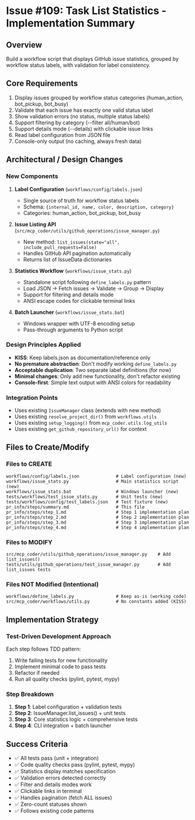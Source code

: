 # Issue #109: Task List Statistics - Implementation Summary

## Overview
Build a workflow script that displays GitHub issue statistics, grouped by workflow status labels, with validation for label consistency.

## Core Requirements
1. Display issues grouped by workflow status categories (human_action, bot_pickup, bot_busy)
2. Validate that each issue has exactly one valid status label
3. Show validation errors (no status, multiple status labels)
4. Support filtering by category (--filter all/human/bot)
5. Support details mode (--details) with clickable issue links
6. Read label configuration from JSON file
7. Console-only output (no caching, always fresh data)

## Architectural / Design Changes

### New Components
1. **Label Configuration** (`workflows/config/labels.json`)
   - Single source of truth for workflow status labels
   - Schema: `{internal_id, name, color, description, category}`
   - Categories: human_action, bot_pickup, bot_busy

2. **Issue Listing API** (`src/mcp_coder/utils/github_operations/issue_manager.py`)
   - New method: `list_issues(state="all", include_pull_requests=False)`
   - Handles GitHub API pagination automatically
   - Returns list of IssueData dictionaries

3. **Statistics Workflow** (`workflows/issue_stats.py`)
   - Standalone script following `define_labels.py` pattern
   - Load JSON → Fetch issues → Validate → Group → Display
   - Support for filtering and details mode
   - ANSI escape codes for clickable terminal links

4. **Batch Launcher** (`workflows/issue_stats.bat`)
   - Windows wrapper with UTF-8 encoding setup
   - Pass-through arguments to Python script

### Design Principles Applied
- **KISS**: Keep labels.json as documentation/reference only
- **No premature abstraction**: Don't modify working `define_labels.py`
- **Acceptable duplication**: Two separate label definitions (for now)
- **Minimal changes**: Only add new functionality, don't refactor existing
- **Console-first**: Simple text output with ANSI colors for readability

### Integration Points
- Uses existing `IssueManager` class (extends with new method)
- Uses existing `resolve_project_dir()` from `workflows.utils`
- Uses existing `setup_logging()` from `mcp_coder.utils.log_utils`
- Uses existing `get_github_repository_url()` for context

## Files to Create/Modify

### Files to CREATE
```
workflows/config/labels.json              # Label configuration (new)
workflows/issue_stats.py                  # Main statistics script (new)
workflows/issue_stats.bat                 # Windows launcher (new)
tests/workflows/test_issue_stats.py       # Unit tests (new)
tests/workflows/config/test_labels.json   # Test fixture (new)
pr_info/steps/summary.md                  # This file
pr_info/steps/step_1.md                   # Step 1 implementation plan
pr_info/steps/step_2.md                   # Step 2 implementation plan
pr_info/steps/step_3.md                   # Step 3 implementation plan
pr_info/steps/step_4.md                   # Step 4 implementation plan
```

### Files to MODIFY
```
src/mcp_coder/utils/github_operations/issue_manager.py    # Add list_issues()
tests/utils/github_operations/test_issue_manager.py       # Add list_issues tests
```

### Files NOT Modified (Intentional)
```
workflows/define_labels.py                # Keep as-is (working code)
src/mcp_coder/workflows/utils.py          # No constants added (KISS)
```

## Implementation Strategy

### Test-Driven Development Approach
Each step follows TDD pattern:
1. Write failing tests for new functionality
2. Implement minimal code to pass tests
3. Refactor if needed
4. Run all quality checks (pylint, pytest, mypy)

### Step Breakdown
1. **Step 1**: Label configuration + validation tests
2. **Step 2**: IssueManager.list_issues() + unit tests
3. **Step 3**: Core statistics logic + comprehensive tests
4. **Step 4**: CLI integration + batch launcher

## Success Criteria
- ✅ All tests pass (unit + integration)
- ✅ Code quality checks pass (pylint, pytest, mypy)
- ✅ Statistics display matches specification
- ✅ Validation errors detected correctly
- ✅ Filter and details modes work
- ✅ Clickable links in terminal
- ✅ Handles pagination (fetch ALL issues)
- ✅ Zero-count statuses shown
- ✅ Follows existing code patterns
